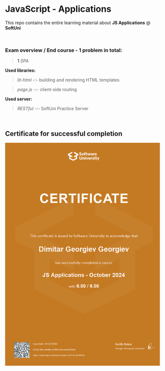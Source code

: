 # JavaScript - Applications

This repo contains the entire learning material about **JS Applications** @ **SoftUni**

<br>

### Exam overview / End course - 1 problem in total:

>**1** *SPA*

**Used libraries:**
>*lit-html* -:- building and rendering HTML templates

>*page.js* -:- client-side routing

**Used server:**
>*RESTful* -:- SoftUni Practice Server

<br>

## Certificate for successful completion

[<img src="https://github.com/dmtfvn/softuni-js-applications/blob/main/certificate/js-applications-certificate.jpeg?raw=true" alt="certificate">](https://github.com/dmtfvn/softuni-js-applications/blob/main/certificate/js-applications-curriculum.jpeg?raw=true)
